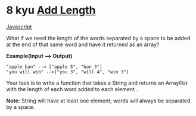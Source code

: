 # 8 kyu [Add Length](https://www.codewars.com/kata/559d2284b5bb6799e9000047)

<!-- START LANGUAGE_LINKS -->

[Javascript](./javascript.js)

<!-- END LANGUAGE_LINKS -->

What if we need the length of the words separated by a space to be added at the end of that same word and have it returned as an array?

**Example(Input --> Output)**
```
"apple ban" --> ["apple 5", "ban 3"]
"you will win" -->["you 3", "will 4", "win 3"]
```

Your task is to write a function that takes a String and returns an Array/list with the length of each word added to each element .

**Note:** String will have at least one element; words will always be separated by a space. 
